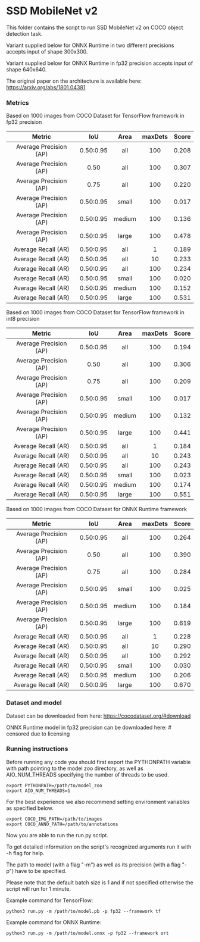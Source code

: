 # SSD MobileNet v2

This folder contains the script to run SSD MobileNet v2 on COCO object detection task.

Variant supplied below for ONNX Runtime in two different precisions accepts input of shape 300x300.

Variant supplied below for ONNX Runtime in fp32 precision accepts input of shape 640x640.

The original paper on the architecture is available here: https://arxiv.org/abs/1801.04381

### Metrics

Based on 1000 images from COCO Dataset for TensorFlow framework in fp32 precision

| Metric                  | IoU       | Area   | maxDets |Score  |
|:---:                    |:---:      |:---:   |:---:    |:---:  |
| Average Precision  (AP) | 0.50:0.95 |    all | 100     | 0.208 |
| Average Precision  (AP) | 0.50      |    all | 100     | 0.307 |
| Average Precision  (AP) | 0.75      |    all | 100     | 0.220 |
| Average Precision  (AP) | 0.50:0.95 |  small | 100     | 0.017 |
| Average Precision  (AP) | 0.50:0.95 | medium | 100     | 0.136 |
| Average Precision  (AP) | 0.50:0.95 |  large | 100     | 0.478 |
| Average Recall     (AR) | 0.50:0.95 |    all |   1     | 0.189 |
| Average Recall     (AR) | 0.50:0.95 |    all |  10     | 0.233 |
| Average Recall     (AR) | 0.50:0.95 |    all | 100     | 0.234 |
| Average Recall     (AR) | 0.50:0.95 |  small | 100     | 0.020 |
| Average Recall     (AR) | 0.50:0.95 | medium | 100     | 0.152 |
| Average Recall     (AR) | 0.50:0.95 |  large | 100     | 0.531 |

Based on 1000 images from COCO Dataset for TensorFlow framework in int8 precision

| Metric                  | IoU       | Area   | maxDets |Score  |
|:---:                    |:---:      |:---:   |:---:    |:---:  |
| Average Precision  (AP) | 0.50:0.95 |    all | 100     | 0.194 |
| Average Precision  (AP) | 0.50      |    all | 100     | 0.306 |
| Average Precision  (AP) | 0.75      |    all | 100     | 0.209 |
| Average Precision  (AP) | 0.50:0.95 |  small | 100     | 0.017 |
| Average Precision  (AP) | 0.50:0.95 | medium | 100     | 0.132 |
| Average Precision  (AP) | 0.50:0.95 |  large | 100     | 0.441 |
| Average Recall     (AR) | 0.50:0.95 |    all |   1     | 0.184 |
| Average Recall     (AR) | 0.50:0.95 |    all |  10     | 0.243 |
| Average Recall     (AR) | 0.50:0.95 |    all | 100     | 0.243 |
| Average Recall     (AR) | 0.50:0.95 |  small | 100     | 0.023 |
| Average Recall     (AR) | 0.50:0.95 | medium | 100     | 0.174 |
| Average Recall     (AR) | 0.50:0.95 |  large | 100     | 0.551 |

Based on 1000 images from COCO Dataset for ONNX Runtime framework

| Metric                  | IoU       | Area   | maxDets |Score  |
|:---:                    |:---:      |:---:   |:---:    |:---:  |
| Average Precision  (AP) | 0.50:0.95 |    all | 100     | 0.264 |
| Average Precision  (AP) | 0.50      |    all | 100     | 0.390 |
| Average Precision  (AP) | 0.75      |    all | 100     | 0.284 |
| Average Precision  (AP) | 0.50:0.95 |  small | 100     | 0.025 |
| Average Precision  (AP) | 0.50:0.95 | medium | 100     | 0.184 |
| Average Precision  (AP) | 0.50:0.95 |  large | 100     | 0.619 |
| Average Recall     (AR) | 0.50:0.95 |    all |   1     | 0.228 |
| Average Recall     (AR) | 0.50:0.95 |    all |  10     | 0.290 |
| Average Recall     (AR) | 0.50:0.95 |    all | 100     | 0.292 |
| Average Recall     (AR) | 0.50:0.95 |  small | 100     | 0.030 |
| Average Recall     (AR) | 0.50:0.95 | medium | 100     | 0.206 |
| Average Recall     (AR) | 0.50:0.95 |  large | 100     | 0.670 |

### Dataset and model

Dataset can be downloaded from here: https://cocodataset.org/#download

ONNX Runtime model in fp32 precision can be downloaded here: # censored due to licensing

### Running instructions

Before running any code you should first export the PYTHONPATH variable with path pointing to the model zoo directory,
as well as AIO_NUM_THREADS specifying the number of threads to be used.

```
export PYTHONPATH=/path/to/model_zoo
export AIO_NUM_THREADS=1
```

For the best experience we also recommend setting environment variables as specified below.

```
export COCO_IMG_PATH=/path/to/images
export COCO_ANNO_PATH=/path/to/annotations
```

Now you are able to run the run.py script. 

To get detailed information on the script's recognized arguments run it with -h flag for help.

The path to model (with a flag "-m") as well as its precision (with a flag "-p") have to be specified.

Please note that the default batch size is 1 and if not specified otherwise the script will run for 1 minute.

Example command for TensorFlow: 

```
python3 run.py -m /path/to/model.pb -p fp32 --framework tf
```

Example command for ONNX Runtime: 

```
python3 run.py -m /path/to/model.onnx -p fp32 --framework ort
```